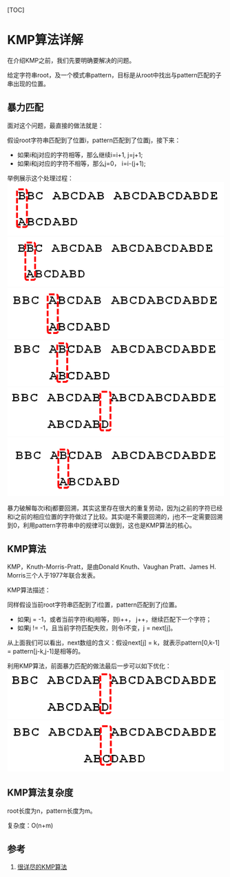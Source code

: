 [TOC]

# KMP算法详解

在介绍KMP之前，我们先要明确要解决的问题。

给定字符串root，及一个模式串pattern，目标是从root中找出与pattern匹配的子串出现的位置。

## 暴力匹配

面对这个问题，最直接的做法就是：

假设root字符串匹配到了位置i，pattern匹配到了位置j，接下来：

- 如果i和j对应的字符相等，那么继续i=i+1, j=j+1;
- 如果i和j对应的字符不相等，那么j=0， i=i-(j+1);

举例展示这个处理过程：
![1](./images/kmp/1.png)
![2](./images/kmp/2.png)
![3](./images/kmp/3.png)
![4](./images/kmp/4.png)
![5](./images/kmp/5.png)
![6](./images/kmp/6.png)

暴力破解每次i和j都要回溯，其实这里存在很大的重复劳动，因为j之前的字符已经和i之前的相应位置的字符做过了比较。其实i是不需要回溯的，j也不一定需要回溯到0，利用pattern字符串中的规律可以做到，这也是KMP算法的核心。

## KMP算法

KMP，Knuth-Morris-Pratt，是由Donald Knuth、Vaughan Pratt、James H. Morris三个人于1977年联合发表。

KMP算法描述：

同样假设当前root字符串匹配到了i位置，pattern匹配到了j位置。

- 如果j = -1，或者当前字符i和j相等，则i++， j++，继续匹配下一个字符；
- 如果j != -1，且当前字符匹配失败，则令i不变，j = next[j]。

从上面我们可以看出，next数组的含义：假设next[j] = k，就表示pattern[0,k-1] = pattern[j-k,j-1]是相等的。

利用KMP算法，前面暴力匹配的做法最后一步可以如下优化：
![7](./images/kmp/7.png)
![8](./images/kmp/8.png)

## KMP算法复杂度

root长度为n，pattern长度为m。

复杂度：O(n+m)

## 参考

1. [很详尽的KMP算法](https://www.cnblogs.com/ZuoAndFutureGirl/p/9028287.html)
